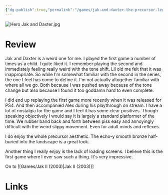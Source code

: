 ```yaml
---
{"dg-publish":true,"permalink":"/games/jak-and-daxter-the-precursor-legacy-2001/","tags":["games","streamed"],"created":"2024-11-10","updated":"2025-09-04"}
---
```



![Hero Jak and Daxter.jpg](/img/user/Attachments/Hero%20Jak%20and%20Daxter.jpg)

# Review

Jak and Daxter is a weird one for me. I played the first game a number of times as a child. I quite liked it. I remember playing the second and immediately feeling really weird with the tone shift. Lil old me felt that it was inappropriate. So while I'm somewhat familiar with the second in the series, the one I feel has come to define it. I'm not actually altogether familiar with where all we go. Both because I was pushed away because of the tone change but also because I found it too goddamn hard to even complete.

I did end up replaying the first game more recently when it was released for PS4. And then accompanied Alex during his playthrough on stream. I have a lot of nostalgia for the game and I feel it has some clear positives. Though speaking objectively I would say it is largely a standard platformer of the time. We rubber band back and forth between piss easy and annoyingly difficult with the weird slippy movement. Even for adult minds and reflexes.

I do enjoy the whole precursor aesthetic. The echo-y smooth bronze half-buried into the landscape is a great look.

Another thing I really enjoy is the lack of loading screens. I believe this is the first game where I ever saw such a thing. It's very impressive.

On to [[Games/Jak II (2003)\|Jak II (2003)]]

# Links
